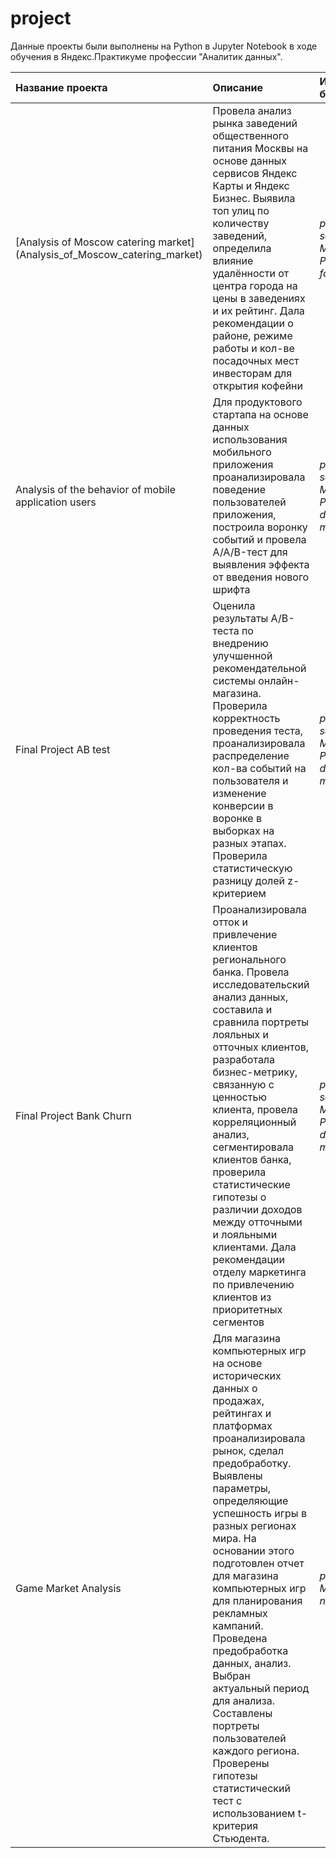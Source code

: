 # project
Данные проекты были выполнены на Python в Jupyter Notebook в ходе обучения в Яндекс.Практикуме профессии "Аналитик данных".

| Название проекта | Описание | Используемые библиотеки | 
| :---------------------- | :---------------------- | :---------------------- |
| [Analysis of Moscow catering market] (Analysis_of_Moscow_catering_market)| Провела анализ рынка заведений общественного питания Москвы на основе данных сервисов Яндекс Карты и Яндекс Бизнес. Выявила топ улиц по количеству заведений, определила влияние удалённости от центра города на цены в заведениях и их рейтинг. Дала рекомендации о районе, режиме работы и кол-ве посадочных мест инвесторам для открытия кофейни | *pandas*, *seaborn*, *Matplotlib*, *Plotly*, *json*, *folium* |
| Analysis of the behavior of mobile application users| Для продуктового стартапа на основе данных использования мобильного приложения проанализировала поведение пользователей приложения, построила воронку событий и провела A/A/B-тест для выявления эффекта от введения нового шрифта | *pandas*, *seaborn*, *Matplotlib*, *Plotly*, *numpy*, *datetime*, *scipy*, *math*|
| Final Project AB test| Оценила результаты A/B-теста по внедрению улучшенной рекомендательной системы онлайн-магазина. Проверила корректность проведения теста, проанализировала распределение кол-ва событий на пользователя и изменение конверсии в воронке в выборках на разных этапах. Проверила статистическую разницу долей z-критерием | *pandas*, *seaborn*, *Matplotlib*, *Plotly*, *numpy*, *datetime*, *scipy*, *math* |
| Final Project Bank Churn | Проанализировала отток и привлечение клиентов регионального банка. Провела исследовательский анализ данных, составила и сравнила портреты лояльных и отточных клиентов, разработала бизнес-метрику, связанную с ценностью клиента, провела корреляционный анализ, сегментировала клиентов банка, проверила статистические гипотезы о различии доходов между отточными и лояльными клиентами. Дала рекомендации отделу маркетинга по привлечению клиентов из приоритетных сегментов| *pandas*, *seaborn*, *Matplotlib*, *Plotly*, *numpy*, *datetime*, *scipy*, *math*, *phik* |
| Game Market Analysis| Для магазина компьютерных игр на основе исторических данных о продажах, рейтингах и платформах проанализировала рынок, сделал предобработку. Выявлены параметры, определяющие успешность игры в разных регионах мира. На основании этого подготовлен отчет для магазина компьютерных игр для планирования рекламных кампаний. Проведена предобработка данных, анализ. Выбран актуальный период для анализа. Составлены портреты пользователей каждого региона. Проверены гипотезы статистический тест с использованием t-критерия Стьюдента.| *pandas*, *Matplotlib*, *numpy*, *scipy* |
